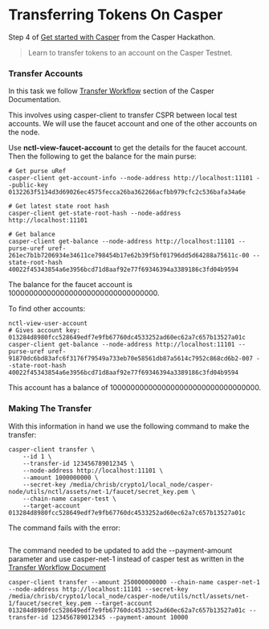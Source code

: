 # Transferring Tokens On Casper

Step 4 of [Get started with Casper](https://gitcoin.co/issue/casper-network/gitcoin-hackathon/29/100026611) from the Casper Hackathon.

> Learn to transfer tokens to an account on the Casper Testnet.

### Transfer Accounts

In this task we follow [Transfer Workflow](https://docs.casperlabs.io/en/latest/workflow/transfer-workflow.html) section of the Casper Documentation.

This involves using casper-client to transfer CSPR between local test accounts. We will use the faucet account and one of the other accounts on the node.

Use **nctl-view-faucet-account** to get the details for the faucet account. Then the following to get the balance for the main purse:

```
# Get purse uRef
casper-client get-account-info --node-address http://localhost:11101 --public-key 0132263f5134d3d69026ec4575fecca26ba362266acfbb979cfc2c536bafa34a6e

# Get latest state root hash
casper-client get-state-root-hash --node-address http://localhost:11101

# Get balance
casper-client get-balance --node-address http://localhost:11101 --purse-uref uref-261ec7b1b7206934e34611ce798454b17e62b39f5bf01796dd5d64288a75611c-00 --state-root-hash 40022f45343854a6e3956bcd71d8aaf92e77f69346394a3389186c3fd04b9594
```
The balance for the faucet account is 1000000000000000000000000000000000.

To find other accounts:

```
nctl-view-user-account
# Gives account key: 013284d8980fcc528649edf7e9fb67760dc4533252ad60ec62a7c657b13527a01c
casper-client get-balance --node-address http://localhost:11101 --purse-uref uref-91870dc6bd83afc6f3176f79549a733eb70e58561db87a5614c7952c868cd6b2-007 --state-root-hash 40022f45343854a6e3956bcd71d8aaf92e77f69346394a3389186c3fd04b9594
```

This account has a balance of 1000000000000000000000000000000000.

### Making The Transfer

With this information in hand we use the following command to make the transfer:
```
casper-client transfer \
    --id 1 \
    --transfer-id 123456789012345 \
    --node-address http://localhost:11101 \
    --amount 1000000000 \
    --secret-key /media/chrisb/crypto1/local_node/casper-node/utils/nctl/assets/net-1/faucet/secret_key.pem \
    --chain-name casper-test \
    --target-account 013284d8980fcc528649edf7e9fb67760dc4533252ad60ec62a7c657b13527a01c
```
The command fails with the error:
```

```

The command needed to be updated to add the --payment-amount parameter and use casper-net-1 instead of casper test as written in the [Transfer Workflow Document](https://docs.casperlabs.io/en/latest/workflow/transfer-workflow.html)
```
casper-client transfer --amount 250000000000 --chain-name casper-net-1 --node-address http://localhost:11101 --secret-key /media/chrisb/crypto1/local_node/casper-node/utils/nctl/assets/net-1/faucet/secret_key.pem --target-account 013284d8980fcc528649edf7e9fb67760dc4533252ad60ec62a7c657b13527a01c --transfer-id 123456789012345 --payment-amount 10000
```


